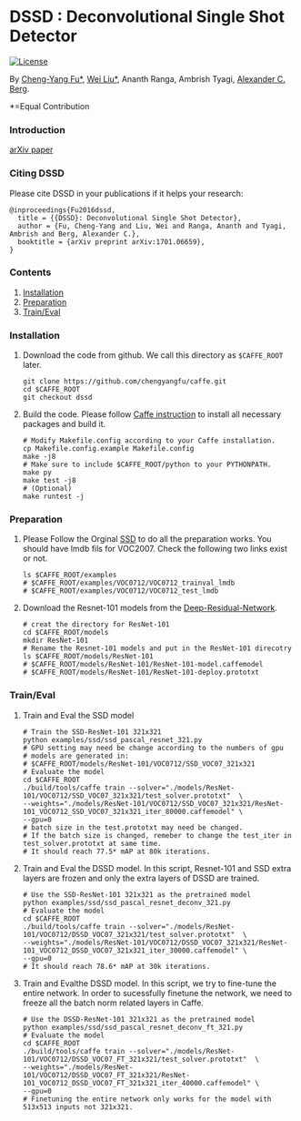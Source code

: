 # DSSD : Deconvolutional Single Shot Detector

[![License](https://img.shields.io/badge/license-BSD-blue.svg)](LICENSE)

By [Cheng-Yang Fu*](http://www.cs.unc.edu/~cyfu/), [Wei Liu*](http://www.cs.unc.edu/~wliu/), Ananth Ranga, Ambrish Tyagi, [Alexander C. Berg](http://acberg.com).

*=Equal Contribution

### Introduction

[arXiv paper](https://arxiv.org/abs/1701.06659) 

### Citing DSSD

Please cite DSSD in your publications if it helps your research:

    @inproceedings{Fu2016dssd,
      title = {{DSSD}: Deconvolutional Single Shot Detector},
      author = {Fu, Cheng-Yang and Liu, Wei and Ranga, Ananth and Tyagi, Ambrish and Berg, Alexander C.},
      booktitle = {arXiv preprint arXiv:1701.06659},
    }


### Contents
1. [Installation](#installation)
2. [Preparation](#preparation)
3. [Train/Eval](#traineval)

### Installation
1. Download the code from github. We call this directory as `$CAFFE_ROOT` later.

	```Shell
	git clone https://github.com/chengyangfu/caffe.git
	cd $CAFFE_ROOT
	git checkout dssd
	```
	
2. Build the code. Please follow [Caffe instruction](http://caffe.berkeleyvision.org/installation.html) to install all necessary packages and build it.

	```Shell
  	# Modify Makefile.config according to your Caffe installation.
  	cp Makefile.config.example Makefile.config
  	make -j8
  	# Make sure to include $CAFFE_ROOT/python to your PYTHONPATH.
  	make py
  	make test -j8
  	# (Optional)
  	make runtest -j
  	```

### Preparation
1.  Please Follow the Orginal [SSD](https://github.com/weiliu89/caffe/tree/ssd) to do all the preparation works. You should have lmdb fils for VOC2007. Check the following two links exist or not. 
   
   	```Shell
   	ls $CAFFE_ROOT/examples
   	# $CAFFE_ROOT/examples/VOC0712/VOC0712_trainval_lmdb
   	# $CAFFE_ROOT/examples/VOC0712/VOC0712_test_lmdb
   	```
   
2.  Download the Resnet-101 models from the [Deep-Residual-Network](https://github.com/KaimingHe/deep-residual-networks).
    
	```Shell
	# creat the directory for ResNet-101
	cd $CAFFE_ROOT/models
	mkdir ResNet-101
	# Rename the Resnet-101 models and put in the ResNet-101 direcotry
	ls $CAFFE_ROOT/models/ResNet-101
	# $CAFFE_ROOT/models/ResNet-101/ResNet-101-model.caffemodel
	# $CAFFE_ROOT/models/ResNet-101/ResNet-101-deploy.prototxt
	```

### Train/Eval
1. Train and Eval the SSD model 

	```Shell
	# Train the SSD-ResNet-101 321x321
	python examples/ssd/ssd_pascal_resnet_321.py
	# GPU setting may need be change according to the numbers of gpu 
	# models are generated in:
	# $CAFFE_ROOT/models/ResNet-101/VOC0712/SSD_VOC07_321x321
	# Evaluate the model
	cd $CAFFE_ROOT
	./build/tools/caffe train --solver="./models/ResNet-101/VOC0712/SSD_VOC07_321x321/test_solver.prototxt"  \
	--weights="./models/ResNet-101/VOC0712/SSD_VOC07_321x321/ResNet-101_VOC0712_SSD_VOC07_321x321_iter_80000.caffemodel" \
	--gpu=0
	# batch size in the test.prototxt may need be changed.
	# If the batch size is changed, remeber to change the test_iter in test_solver.prototxt at same time. 
	# It should reach 77.5* mAP at 80k iterations.
	```
   
2. Train and Eval the DSSD model. In this script, Resnet-101 and SSD extra layers are frozen and only the extra layers of DSSD are trained.

	```Shell
	# Use the SSD-ResNet-101 321x321 as the pretrained model
	python examples/ssd/ssd_pascal_resnet_deconv_321.py
	# Evaluate the model
	cd $CAFFE_ROOT
	./build/tools/caffe train --solver="./models/ResNet-101/VOC0712/DSSD_VOC07_321x321/test_solver.prototxt"  \
	--weights="./models/ResNet-101/VOC0712/DSSD_VOC07_321x321/ResNet-101_VOC0712_DSSD_VOC07_321x321_iter_30000.caffemodel" \
	--gpu=0
	# It should reach 78.6* mAP at 30k iterations.
	```
	
3. Train and Evalthe DSSD model. In this script, we try to fine-tune the entire network. In order to sucessfully finetune the network, we need to freeze all the batch norm related layers in Caffe.

	```Shell
	# Use the DSSD-ResNet-101 321x321 as the pretrained model
	python examples/ssd/ssd_pascal_resnet_deconv_ft_321.py
	# Evaluate the model
	cd $CAFFE_ROOT
	./build/tools/caffe train --solver="./models/ResNet-101/VOC0712/DSSD_VOC07_FT_321x321/test_solver.prototxt"  \
	--weights="./models/ResNet-101/VOC0712/DSSD_VOC07_FT_321x321/ResNet-101_VOC0712_DSSD_VOC07_FT_321x321_iter_40000.caffemodel" \
	--gpu=0
	# Finetuning the entire network only works for the model with 513x513 inputs not 321x321. 
	```
  
  
